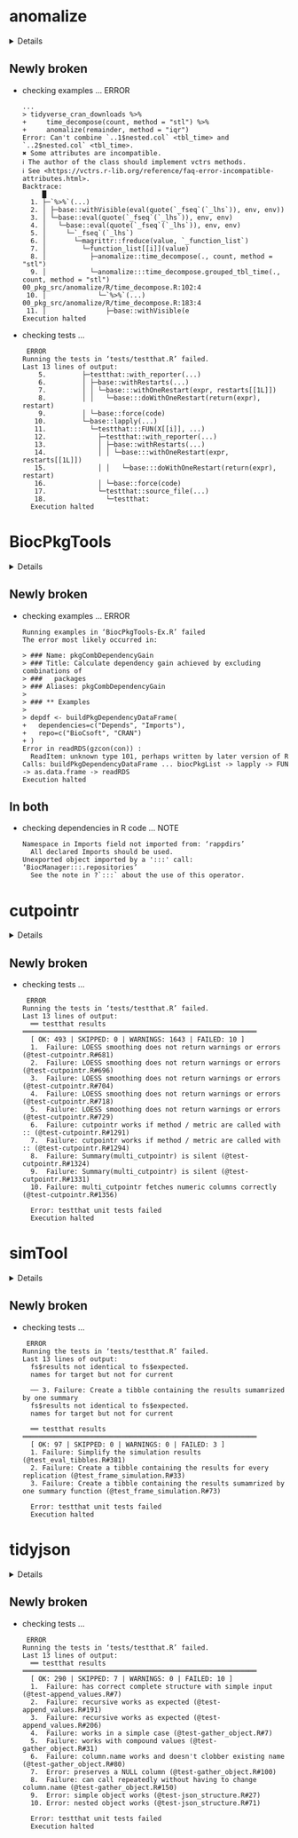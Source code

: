 # anomalize

<details>

* Version: 0.2.0
* Source code: https://github.com/cran/anomalize
* URL: https://github.com/business-science/anomalize
* BugReports: https://github.com/business-science/anomalize/issues
* Date/Publication: 2019-09-21 04:10:03 UTC
* Number of recursive dependencies: 161

Run `revdep_details(,"anomalize")` for more info

</details>

## Newly broken

*   checking examples ... ERROR
    ```
    ...
    > tidyverse_cran_downloads %>%
    +     time_decompose(count, method = "stl") %>%
    +     anomalize(remainder, method = "iqr")
    Error: Can't combine `..1$nested.col` <tbl_time> and `..2$nested.col` <tbl_time>.
    ✖ Some attributes are incompatible.
    ℹ The author of the class should implement vctrs methods.
    ℹ See <https://vctrs.r-lib.org/reference/faq-error-incompatible-attributes.html>.
    Backtrace:
         █
      1. ├─`%>%`(...)
      2. │ ├─base::withVisible(eval(quote(`_fseq`(`_lhs`)), env, env))
      3. │ └─base::eval(quote(`_fseq`(`_lhs`)), env, env)
      4. │   └─base::eval(quote(`_fseq`(`_lhs`)), env, env)
      5. │     └─`_fseq`(`_lhs`)
      6. │       └─magrittr::freduce(value, `_function_list`)
      7. │         └─function_list[[i]](value)
      8. │           ├─anomalize::time_decompose(., count, method = "stl")
      9. │           └─anomalize:::time_decompose.grouped_tbl_time(., count, method = "stl") 00_pkg_src/anomalize/R/time_decompose.R:102:4
     10. │             └─`%>%`(...) 00_pkg_src/anomalize/R/time_decompose.R:183:4
     11. │               ├─base::withVisible(e
    Execution halted
    ```

*   checking tests ...
    ```
     ERROR
    Running the tests in ‘tests/testthat.R’ failed.
    Last 13 lines of output:
        5.         ├─testthat::with_reporter(...)
        6.         │ ├─base::withRestarts(...)
        7.         │ │ └─base:::withOneRestart(expr, restarts[[1L]])
        8.         │ │   └─base:::doWithOneRestart(return(expr), restart)
        9.         │ └─base::force(code)
       10.         └─base::lapply(...)
       11.           └─testthat:::FUN(X[[i]], ...)
       12.             ├─testthat::with_reporter(...)
       13.             │ ├─base::withRestarts(...)
       14.             │ │ └─base:::withOneRestart(expr, restarts[[1L]])
       15.             │ │   └─base:::doWithOneRestart(return(expr), restart)
       16.             │ └─base::force(code)
       17.             └─testthat::source_file(...)
       18.               └─testthat:
      Execution halted
    ```

# BiocPkgTools

<details>

* Version: 1.4.6
* Source code: https://github.com/cran/BiocPkgTools
* URL: https://github.com/seandavi/BiocPkgTools
* BugReports: https://github.com/seandavi/BiocPkgTools/issues/new
* Date/Publication: 2020-03-16
* Number of recursive dependencies: 116

Run `revdep_details(,"BiocPkgTools")` for more info

</details>

## Newly broken

*   checking examples ... ERROR
    ```
    Running examples in ‘BiocPkgTools-Ex.R’ failed
    The error most likely occurred in:
    
    > ### Name: pkgCombDependencyGain
    > ### Title: Calculate dependency gain achieved by excluding combinations of
    > ###   packages
    > ### Aliases: pkgCombDependencyGain
    > 
    > ### ** Examples
    > 
    > depdf <- buildPkgDependencyDataFrame(
    +   dependencies=c("Depends", "Imports"), 
    +   repo=c("BioCsoft", "CRAN")
    + )
    Error in readRDS(gzcon(con)) : 
      ReadItem: unknown type 101, perhaps written by later version of R
    Calls: buildPkgDependencyDataFrame ... biocPkgList -> lapply -> FUN -> as.data.frame -> readRDS
    Execution halted
    ```

## In both

*   checking dependencies in R code ... NOTE
    ```
    Namespace in Imports field not imported from: ‘rappdirs’
      All declared Imports should be used.
    Unexported object imported by a ':::' call: ‘BiocManager:::.repositories’
      See the note in ?`:::` about the use of this operator.
    ```

# cutpointr

<details>

* Version: 1.0.2
* Source code: https://github.com/cran/cutpointr
* URL: https://github.com/thie1e/cutpointr
* BugReports: https://github.com/thie1e/cutpointr/issues
* Date/Publication: 2020-04-14 08:50:10 UTC
* Number of recursive dependencies: 78

Run `revdep_details(,"cutpointr")` for more info

</details>

## Newly broken

*   checking tests ...
    ```
     ERROR
    Running the tests in ‘tests/testthat.R’ failed.
    Last 13 lines of output:
      ══ testthat results  ═══════════════════════════════════════════════════════════
      [ OK: 493 | SKIPPED: 0 | WARNINGS: 1643 | FAILED: 10 ]
      1.  Failure: LOESS smoothing does not return warnings or errors (@test-cutpointr.R#681) 
      2.  Failure: LOESS smoothing does not return warnings or errors (@test-cutpointr.R#696) 
      3.  Failure: LOESS smoothing does not return warnings or errors (@test-cutpointr.R#704) 
      4.  Failure: LOESS smoothing does not return warnings or errors (@test-cutpointr.R#718) 
      5.  Failure: LOESS smoothing does not return warnings or errors (@test-cutpointr.R#729) 
      6.  Failure: cutpointr works if method / metric are called with :: (@test-cutpointr.R#1291) 
      7.  Failure: cutpointr works if method / metric are called with :: (@test-cutpointr.R#1294) 
      8.  Failure: Summary(multi_cutpointr) is silent (@test-cutpointr.R#1324) 
      9.  Failure: Summary(multi_cutpointr) is silent (@test-cutpointr.R#1331) 
      10. Failure: multi_cutpointr fetches numeric columns correctly (@test-cutpointr.R#1356) 
      
      Error: testthat unit tests failed
      Execution halted
    ```

# simTool

<details>

* Version: 1.1.5
* Source code: https://github.com/cran/simTool
* URL: https://github.com/MarselScheer/simTool
* BugReports: https://github.com/MarselScheer/simTool/issues
* Date/Publication: 2020-03-15 20:10:02 UTC
* Number of recursive dependencies: 70

Run `revdep_details(,"simTool")` for more info

</details>

## Newly broken

*   checking tests ...
    ```
     ERROR
    Running the tests in ‘tests/testthat.R’ failed.
    Last 13 lines of output:
      fs$results not identical to fs$expected.
      names for target but not for current
      
      ── 3. Failure: Create a tibble containing the results sumamrized by one summary 
      fs$results not identical to fs$expected.
      names for target but not for current
      
      ══ testthat results  ═══════════════════════════════════════════════════════════
      [ OK: 97 | SKIPPED: 0 | WARNINGS: 0 | FAILED: 3 ]
      1. Failure: Simplify the simulation results (@test_eval_tibbles.R#381) 
      2. Failure: Create a tibble containing the results for every replication (@test_frame_simulation.R#33) 
      3. Failure: Create a tibble containing the results sumamrized by one summary function (@test_frame_simulation.R#73) 
      
      Error: testthat unit tests failed
      Execution halted
    ```

# tidyjson

<details>

* Version: 0.2.4
* Source code: https://github.com/cran/tidyjson
* URL: https://github.com/colearendt/tidyjson
* BugReports: https://github.com/colearendt/tidyjson/issues
* Date/Publication: 2019-12-02 21:39:30
* Number of recursive dependencies: 89

Run `revdep_details(,"tidyjson")` for more info

</details>

## Newly broken

*   checking tests ...
    ```
     ERROR
    Running the tests in ‘tests/testthat.R’ failed.
    Last 13 lines of output:
      ══ testthat results  ═══════════════════════════════════════════════════════════
      [ OK: 290 | SKIPPED: 7 | WARNINGS: 0 | FAILED: 10 ]
      1.  Failure: has correct complete structure with simple input (@test-append_values.R#7) 
      2.  Failure: recursive works as expected (@test-append_values.R#191) 
      3.  Failure: recursive works as expected (@test-append_values.R#206) 
      4.  Failure: works in a simple case (@test-gather_object.R#7) 
      5.  Failure: works with compound values (@test-gather_object.R#31) 
      6.  Failure: column.name works and doesn't clobber existing name (@test-gather_object.R#80) 
      7.  Error: preserves a NULL column (@test-gather_object.R#100) 
      8.  Failure: can call repeatedly without having to change column.name (@test-gather_object.R#150) 
      9.  Error: simple object works (@test-json_structure.R#27) 
      10. Error: nested object works (@test-json_structure.R#71) 
      
      Error: testthat unit tests failed
      Execution halted
    ```

